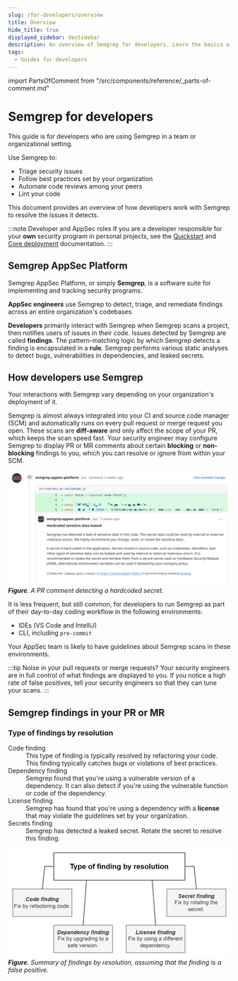 ```yaml
---
slug: /for-developers/overview
title: Overview
hide_title: true
displayed_sidebar: devSidebar
description: An overview of Semgrep for developers. Learn the basics of Semgrep and how it integrates into your coding workflows and environment.
tags:
  - Guides for developers
---
```


import PartsOfComment from "/src/components/reference/_parts-of-comment.md"

# Semgrep for developers

This guide is for developers who are using Semgrep in a team or organizational setting.

Use Semgrep to:

- Triage security issues
- Follow best practices set by your organization
- Automate code reviews among your peers
- Lint your code

This document provides an overview of how developers work with Semgrep to resolve the issues it detects.

<!-- move to another doc
By understanding how Semgrep works, you are able to customize Semgrep to better suit your needs.

-->

<!-- tk figure out where to put this
- To learn about and set up a Semgrep account, see [Sign in and install Semgrep](/for-developers/developer-signin).
- For a guide on triaging, remediating, and fixing issues with Semgrep, see [Resolve findings with Semgrep](/for-developers/resolve-findings). -->

:::note Developer and AppSec roles
If you are a developer responsible for your **own** security program in personal projects, see the [Quickstart](/getting-started/quickstart) and [Core deployment](/deployment/core-deployment) documentation.
:::

## Semgrep AppSec Platform

Semgrep AppSec Platform, or simply **Semgrep**, is a software suite for implementing and tracking security programs.

**AppSec engineers** use Semgrep to detect, triage, and remediate findings across an entire organization's codebases.

**Developers** primarily interact with Semgrep when Semgrep scans a project, then notifies users of issues in their code. Issues detected by Semgrep are called **findings**. The pattern-matching logic by which Semgrep detects a finding is encapsulated in a **rule**. Semgrep performs various static analyses to detect bugs, vulnerabilities in dependencies, and leaked secrets.

## How developers use Semgrep

Your interactions with Semgrep vary depending on your organization's deployment of it.

Semgrep is almost always integrated into your CI and source code manager (SCM) and automatically runs on every pull request or merge request you open. These scans are **diff-aware** and only affect the scope of your PR, which keeps the scan speed fast. Your security engineer may configure Semgrep to display PR or MR comments about certain **blocking** or **non-blocking** findings to you, which you can resolve or ignore from within your SCM.

![A PR comment detecting a hardcoded secret](/img/guardrails-secrets.png)
_**Figure**. A PR comment detecting a hardcoded secret._

It is less frequent, but still common, for developers to run Semgrep as part of their day-to-day coding workflow in the following environments:

-  IDEs (VS Code and IntelliJ)
-  CLI, including `pre-commit`

Your AppSec team is likely to have guidelines about Semgrep scans in these environments.

:::tip Noise in your pull requests or merge requests?
Your security engineers are in full control of what findings are displayed to you. If you notice a high rate of false positives, tell your security engineers so that they can tune your scans.
:::

## Semgrep findings in your PR or MR

<PartsOfComment />

### Type of findings by resolution

<dl>
<dt>Code finding</dt> 
<dd>This type of finding is typically resolved by refactoring your code. This finding typically catches bugs or violations of best practices.</dd>
<dt>Dependency finding</dt> 
<dd>Semgrep found that you're using a vulnerable version of a dependency. It can also detect if you're using the vulnerable function or code of the dependency.</dd>
<dt>License finding</dt>
<dd>Semgrep has found that you're using a dependency with a <strong>license</strong> that may violate the guidelines set by your organization.</dd>
<dt>Secrets finding</dt>
<dd>Semgrep has detected a leaked secret. Rotate the secret to resolve this finding.</dd>
</dl>

![Summary of findings by resolution, assuming that the finding is a true positive.](/img/finding-by-resolution.jpg#md-width)
_**Figure**. Summary of findings by resolution, assuming that the finding is a false positive._

